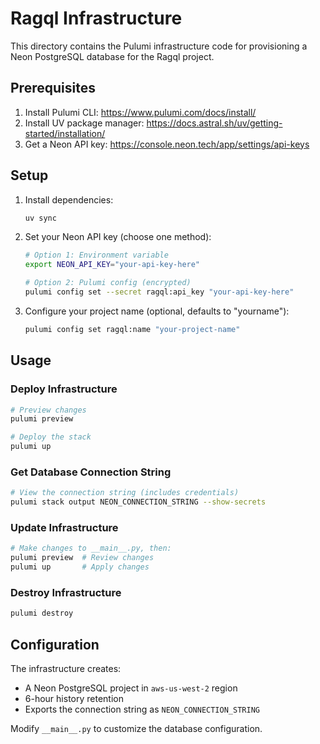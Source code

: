 # Ragql Infrastructure

This directory contains the Pulumi infrastructure code for provisioning a Neon PostgreSQL database for the Ragql project.

## Prerequisites

1. Install Pulumi CLI: https://www.pulumi.com/docs/install/
2. Install UV package manager: https://docs.astral.sh/uv/getting-started/installation/
3. Get a Neon API key: https://console.neon.tech/app/settings/api-keys

## Setup

1. Install dependencies:
   ```bash
   uv sync
   ```

2. Set your Neon API key (choose one method):
   ```bash
   # Option 1: Environment variable
   export NEON_API_KEY="your-api-key-here"
   
   # Option 2: Pulumi config (encrypted)
   pulumi config set --secret ragql:api_key "your-api-key-here"
   ```

3. Configure your project name (optional, defaults to "yourname"):
   ```bash
   pulumi config set ragql:name "your-project-name"
   ```

## Usage

### Deploy Infrastructure
```bash
# Preview changes
pulumi preview

# Deploy the stack
pulumi up
```

### Get Database Connection String
```bash
# View the connection string (includes credentials)
pulumi stack output NEON_CONNECTION_STRING --show-secrets
```

### Update Infrastructure
```bash
# Make changes to __main__.py, then:
pulumi preview  # Review changes
pulumi up       # Apply changes
```

### Destroy Infrastructure
```bash
pulumi destroy
```

## Configuration

The infrastructure creates:
- A Neon PostgreSQL project in `aws-us-west-2` region
- 6-hour history retention
- Exports the connection string as `NEON_CONNECTION_STRING`

Modify `__main__.py` to customize the database configuration.
